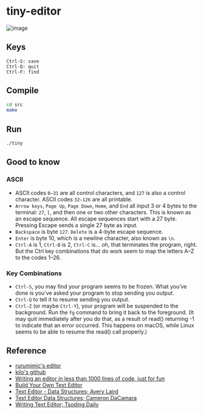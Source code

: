 # tiny-editor
![image](https://github.com/ghkdxofla/tiny-editor/assets/26355065/bbaa4184-eab2-496e-95c9-b78c15752eb0)

## Keys
```
Ctrl-S: save
Ctrl-Q: quit
Ctrl-F: find
```

## Compile
```bash
cd src
make
```

## Run
```bash
./tiny
```
## Good to know
### ASCII
- ASCII codes `0–31` are all control characters, and `127` is also a control character. ASCII codes `32–126` are all printable.
- `Arrow keys`, `Page Up`, `Page Down`, `Home`, and `End` all input 3 or 4 bytes to the terminal: `27`, `[`, and then one or two other characters. This is known as an escape sequence. All escape sequences start with a 27 byte. Pressing Escape sends a single 27 byte as input.
- `Backspace` is byte `127`. `Delete` is a 4-byte escape sequence.
- `Enter` is byte 10, which is a newline character, also known as `\n`.
- `Ctrl-A` is 1, `Ctrl-B` is 2, `Ctrl-C` is… oh, that terminates the program, right. But the Ctrl key combinations that do work seem to map the letters A–Z to the codes 1–26.

### Key Combinations
- `Ctrl-S`, you may find your program seems to be frozen. What you’ve done is you’ve asked your program to stop sending you output. 
- `Ctrl-Q` to tell it to resume sending you output.
- `Ctrl-Z` (or maybe `Ctrl-Y`), your program will be suspended to the background. Run the `fg` command to bring it back to the foreground. (It may quit immediately after you do that, as a result of read() returning -1 to indicate that an error occurred. This happens on macOS, while Linux seems to be able to resume the read() call properly.)

## Reference
- [rurumimic's editor](https://github.com/rurumimic/editor)
- [kilo's github](https://github.com/antirez/kilo)
- [Writing an editor in less than 1000 lines of code, just for fun](http://antirez.com/news/108)
- [Build Your Own Text Editor](https://viewsourcecode.org/snaptoken/kilo/)
- [Text Editor - Data Structures; Avery Laird](https://www.averylaird.com/programming/the%20text%20editor/2017/09/30/the-piece-table)
- [Text Editor Data Structures; Cameron DaCamara](https://cdacamar.github.io/data%20structures/algorithms/benchmarking/text%20editors/c++/editor-data-structures/)
- [Writing Text Editor; Tsoding Daily](https://youtu.be/2UY_Am-Q-oI)
